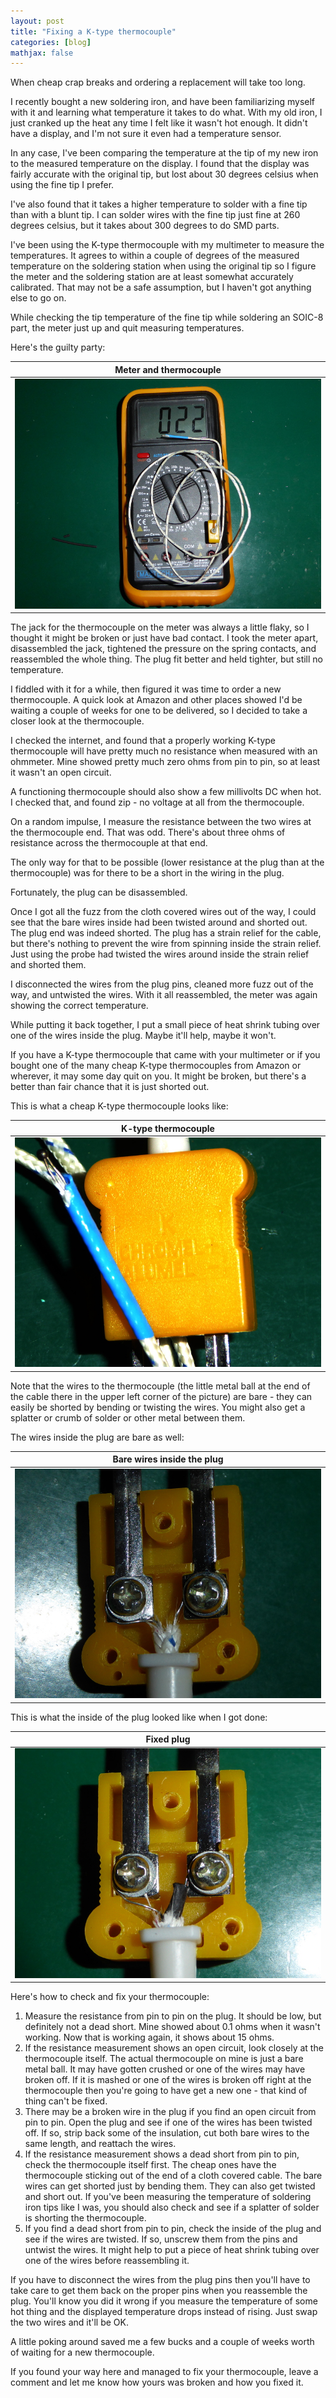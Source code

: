 ```yaml
---
layout: post
title: "Fixing a K-type thermocouple"
categories: [blog]
mathjax: false
---
```

When cheap crap breaks and ordering a replacement will take too long.

I recently bought a new soldering iron, and have been familiarizing myself with it and learning what temperature it takes to do what.  With my old iron, I just cranked up the heat any time I felt like it wasn't hot enough.  It didn't have a display, and I'm not sure it even had a temperature sensor.

In any case, I've been comparing the temperature at the tip of my new iron to the measured temperature on the display.  I found that the display was fairly accurate with the original tip, but lost about 30 degrees celsius when using the fine tip I prefer.

I've also found that it takes a higher temperature to solder with a fine tip than with a blunt tip.  I can solder wires with the fine tip just fine at 260 degrees celsius, but it takes about 300 degrees to do SMD parts.

I've been using the K-type thermocouple with my multimeter to measure the temperatures.  It agrees to within a couple of degrees of the measured temperature on the soldering station when using the original tip so I figure the meter and the soldering station are at least somewhat accurately calibrated.  That may not be a safe assumption, but I haven't got anything else to go on.

While checking the tip temperature of the fine tip while soldering an SOIC-8 part, the meter just up and quit measuring temperatures.

Here's the guilty party:

|Meter and thermocouple|
|---------|
|![Meter and thermocouple](/assets/2020-03-24-fixthermocouple/meter.jpg)|

The jack for the thermocouple on the meter was always a little flaky, so I thought it might be broken or just have bad contact.  I took the meter apart, disassembled the jack, tightened the pressure on the spring contacts, and reassembled the whole thing.  The plug fit better and held tighter, but still no temperature.

I fiddled with it for a while, then figured it was time to order a new thermocouple.  A quick look at Amazon and other places showed I'd be waiting a couple of weeks for one to be delivered, so I decided to take a closer look at the thermocouple.

I checked the internet, and found that a properly working K-type thermocouple will have pretty much no resistance when measured with an ohmmeter.  Mine showed pretty much zero ohms from pin to pin, so at least it wasn't an open circuit.

A functioning thermocouple should also show a few millivolts DC when hot.  I checked that, and found zip - no voltage at all from the thermocouple.

On a random impulse, I measure the resistance between the two wires at the thermocouple end.  That was odd.  There's about three ohms of resistance across the thermocouple at that end.

The only way for that to be possible (lower resistance at the plug than at the thermocouple) was for there to be a short in the wiring in the plug.

Fortunately, the plug can be disassembled.

Once I got all the fuzz from the cloth covered wires out of the way, I could see that the bare wires inside had been twisted around and shorted out.  The plug end was indeed shorted.  The plug has a strain relief for the cable, but there's nothing to prevent the wire from spinning inside the strain relief.  Just using the probe had twisted the wires around inside the strain relief and shorted them.

I disconnected the wires from the plug pins, cleaned more fuzz out of the way, and untwisted the wires.  With it all reassembled, the meter was again showing the correct temperature.

While putting it back together, I put a small piece of heat shrink tubing over one of the wires inside the plug.  Maybe it'll help, maybe it won't.

If you have a K-type thermocouple that came with your multimeter or if you bought one of the many cheap K-type thermocouples from Amazon or wherever, it may some day quit on you.  It might be broken, but there's a better than fair chance that it is just shorted out.

This is what a cheap K-type thermocouple looks like:

|K-type thermocouple|
|---------|
|![K-type thermocouple](/assets/2020-03-24-fixthermocouple/thermocouple.jpg)|

Note that the wires to the thermocouple (the little metal ball at the end of the cable there in the upper left corner of the picture) are bare - they can easily be shorted by bending or twisting the wires.  You might also get a splatter or crumb of solder or other metal between them.

The wires inside the plug are bare as well:

|Bare wires inside the plug|
|---------|
|![Bare wires inside the plug](/assets/2020-03-24-fixthermocouple/plug-barewires.jpg)|

This is what the inside of the plug looked like when I got done:

|Fixed plug|
|---------|
|![Fixed plug](/assets/2020-03-24-fixthermocouple/plug-fixed.jpg)|

Here's how to check and fix your thermocouple:

1. Measure the resistance from pin to pin on the plug.  It should be low, but definitely not a dead short.  Mine showed about 0.1 ohms when it wasn't working.  Now that is working again, it shows about 15 ohms.
2. If the resistance measurement shows an open circuit, look closely at the thermocouple itself.  The actual thermocouple on mine is just a bare metal ball.  It may have gotten crushed or one of the wires may have broken off.  If it is mashed or one of the wires is broken off right at the thermocouple then you're going to have get a new one - that kind of thing can't be fixed.
3. There may be a broken wire in the plug if you find an open circuit from pin to pin.  Open the plug and see if one of the wires has been twisted off. If so, strip back some of the insulation, cut both bare wires to the same length, and reattach the wires.
4. If the resistance measurement shows a dead short from pin to pin, check the thermocouple itself first.  The cheap ones have the thermocouple sticking out of the end of a cloth covered cable.  The bare wires can get shorted just by bending them.  They can also get twisted and short out.  If you've been measuring the temperature of soldering iron tips like I was, you should also check and see if a splatter of solder is shorting the thermocouple.
5. If you find a dead short from pin to pin, check the inside of the plug and see if the wires are twisted.  If so, unscrew them from the pins and untwist the wires.  It might help to put a piece of heat shrink tubing over one of the wires before reassembling it. 

If you have to disconnect the wires from the plug pins then you'll have to take care to get them back on the proper pins when you reassemble the plug.  You'll know you did it wrong if you measure the temperature of some hot thing and the displayed temperature drops instead of rising.  Just swap the two wires and it'll be OK.

A little poking around saved me a few bucks and a couple of weeks worth of waiting for a new thermocouple.

If you found your way here and managed to fix your thermocouple, leave a comment and let me know how yours was broken and how you fixed it.


